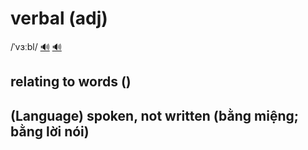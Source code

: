# verbal (adj)

/ˈvɜːbl/ [🔊](https://www.oxfordlearnersdictionaries.com/media/english/uk_pron/v/ver/verba/verbal__gb_1.mp3) [🔊](https://www.oxfordlearnersdictionaries.com/media/english/us_pron/v/ver/verba/verbal__us_1.mp3)

## relating to words ()

## (Language) spoken, not written (bằng miệng; bằng lời nói)